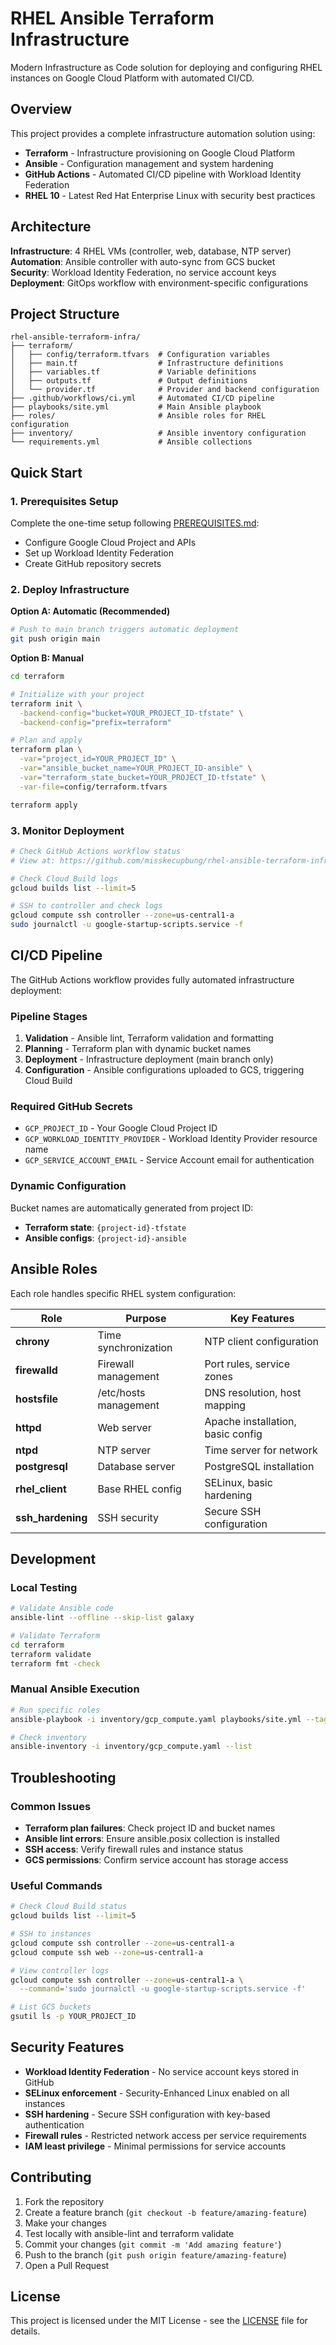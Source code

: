 # RHEL Ansible Terraform Infrastructure

Modern Infrastructure as Code solution for deploying and configuring RHEL instances on Google Cloud Platform with automated CI/CD.

## Overview

This project provides a complete infrastructure automation solution using:
- **Terraform** - Infrastructure provisioning on Google Cloud Platform
- **Ansible** - Configuration management and system hardening
- **GitHub Actions** - Automated CI/CD pipeline with Workload Identity Federation
- **RHEL 10** - Latest Red Hat Enterprise Linux with security best practices

## Architecture

**Infrastructure**: 4 RHEL VMs (controller, web, database, NTP server)  
**Automation**: Ansible controller with auto-sync from GCS bucket  
**Security**: Workload Identity Federation, no service account keys  
**Deployment**: GitOps workflow with environment-specific configurations

## Project Structure

```
rhel-ansible-terraform-infra/
├── terraform/
│   ├── config/terraform.tfvars  # Configuration variables
│   ├── main.tf                  # Infrastructure definitions
│   ├── variables.tf             # Variable definitions
│   ├── outputs.tf               # Output definitions
│   └── provider.tf              # Provider and backend configuration
├── .github/workflows/ci.yml     # Automated CI/CD pipeline
├── playbooks/site.yml           # Main Ansible playbook
├── roles/                       # Ansible roles for RHEL configuration
├── inventory/                   # Ansible inventory configuration
└── requirements.yml             # Ansible collections
```

## Quick Start

### 1. Prerequisites Setup
Complete the one-time setup following [PREREQUISITES.md](PREREQUISITES.md):
- Configure Google Cloud Project and APIs
- Set up Workload Identity Federation  
- Create GitHub repository secrets

### 2. Deploy Infrastructure

**Option A: Automatic (Recommended)**
```bash
# Push to main branch triggers automatic deployment
git push origin main
```

**Option B: Manual**
```bash
cd terraform

# Initialize with your project
terraform init \
  -backend-config="bucket=YOUR_PROJECT_ID-tfstate" \
  -backend-config="prefix=terraform"

# Plan and apply
terraform plan \
  -var="project_id=YOUR_PROJECT_ID" \
  -var="ansible_bucket_name=YOUR_PROJECT_ID-ansible" \
  -var="terraform_state_bucket=YOUR_PROJECT_ID-tfstate" \
  -var-file=config/terraform.tfvars

terraform apply
```

### 3. Monitor Deployment

```bash
# Check GitHub Actions workflow status
# View at: https://github.com/misskecupbung/rhel-ansible-terraform-infra/actions

# Check Cloud Build logs
gcloud builds list --limit=5

# SSH to controller and check logs
gcloud compute ssh controller --zone=us-central1-a
sudo journalctl -u google-startup-scripts.service -f
```

## CI/CD Pipeline

The GitHub Actions workflow provides fully automated infrastructure deployment:

### Pipeline Stages
1. **Validation** - Ansible lint, Terraform validation and formatting
2. **Planning** - Terraform plan with dynamic bucket names
3. **Deployment** - Infrastructure deployment (main branch only)
4. **Configuration** - Ansible configurations uploaded to GCS, triggering Cloud Build

### Required GitHub Secrets
- `GCP_PROJECT_ID` - Your Google Cloud Project ID
- `GCP_WORKLOAD_IDENTITY_PROVIDER` - Workload Identity Provider resource name
- `GCP_SERVICE_ACCOUNT_EMAIL` - Service Account email for authentication

### Dynamic Configuration
Bucket names are automatically generated from project ID:
- **Terraform state**: `{project-id}-tfstate`
- **Ansible configs**: `{project-id}-ansible`

## Ansible Roles

Each role handles specific RHEL system configuration:

| Role | Purpose | Key Features |
|------|---------|--------------|
| **chrony** | Time synchronization | NTP client configuration |
| **firewalld** | Firewall management | Port rules, service zones |
| **hostsfile** | /etc/hosts management | DNS resolution, host mapping |
| **httpd** | Web server | Apache installation, basic config |
| **ntpd** | NTP server | Time server for network |
| **postgresql** | Database server | PostgreSQL installation |
| **rhel_client** | Base RHEL config | SELinux, basic hardening |
| **ssh_hardening** | SSH security | Secure SSH configuration |

## Development

### Local Testing
```bash
# Validate Ansible code
ansible-lint --offline --skip-list galaxy

# Validate Terraform 
cd terraform
terraform validate
terraform fmt -check
```

### Manual Ansible Execution
```bash
# Run specific roles
ansible-playbook -i inventory/gcp_compute.yaml playbooks/site.yml --tags "chrony,firewalld"

# Check inventory
ansible-inventory -i inventory/gcp_compute.yaml --list
```

## Troubleshooting

### Common Issues
- **Terraform plan failures**: Check project ID and bucket names
- **Ansible lint errors**: Ensure ansible.posix collection is installed
- **SSH access**: Verify firewall rules and instance status
- **GCS permissions**: Confirm service account has storage access

### Useful Commands
```bash
# Check Cloud Build status
gcloud builds list --limit=5

# SSH to instances
gcloud compute ssh controller --zone=us-central1-a
gcloud compute ssh web --zone=us-central1-a

# View controller logs
gcloud compute ssh controller --zone=us-central1-a \
  --command='sudo journalctl -u google-startup-scripts.service -f'

# List GCS buckets
gsutil ls -p YOUR_PROJECT_ID
```

## Security Features

- **Workload Identity Federation** - No service account keys stored in GitHub
- **SELinux enforcement** - Security-Enhanced Linux enabled on all instances
- **SSH hardening** - Secure SSH configuration with key-based authentication
- **Firewall rules** - Restricted network access per service requirements
- **IAM least privilege** - Minimal permissions for service accounts

## Contributing

1. Fork the repository
2. Create a feature branch (`git checkout -b feature/amazing-feature`)
3. Make your changes
4. Test locally with ansible-lint and terraform validate
5. Commit your changes (`git commit -m 'Add amazing feature'`)
6. Push to the branch (`git push origin feature/amazing-feature`)
7. Open a Pull Request

## License

This project is licensed under the MIT License - see the [LICENSE](LICENSE) file for details.